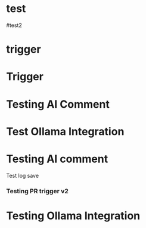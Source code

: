 # test
#test2
# trigger
# Trigger
# Testing AI Comment
# Test Ollama Integration
# Testing AI comment
Test log save
### Testing PR trigger v2
# Testing Ollama Integration
